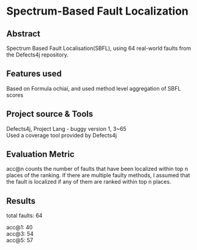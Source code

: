 # Spectrum-Based Fault Localization

## Abstract  
Spectrum Based Fault Localisation(SBFL), using 64 real-world faults from the Defects4j repository. 

## Features used
Based on Formula ochiai, and used method level aggregation of SBFL scores  

## Project source & Tools  
Defects4j, Project Lang - buggy version 1, 3~65   
Used a coverage tool provided by Defects4j  

## Evaluation Metric
acc@n counts the number of faults that have been localized within top n places of the ranking. If there are multiple faulty methods, I assumed that the fault is localized if any of them are ranked within top n places.

## Results   
total faults: 64   

acc@1: 40  
acc@3: 54  
acc@5: 57  
